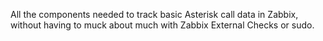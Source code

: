 All the components needed to track basic Asterisk call data in Zabbix, without having to muck about much with Zabbix External Checks or sudo.